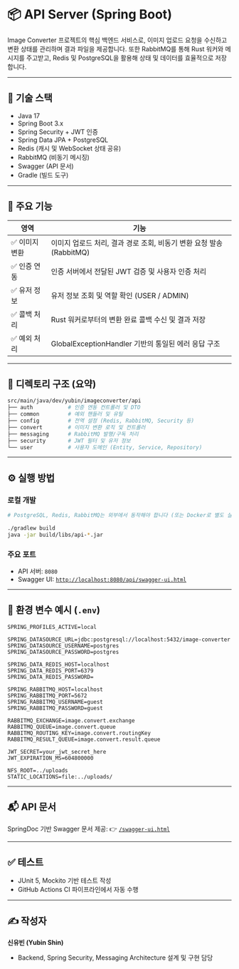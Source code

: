 # 📦 API Server (Spring Boot)

Image Converter 프로젝트의 핵심 백엔드 서비스로, 이미지 업로드 요청을 수신하고 변환 상태를 관리하며 결과 파일을 제공합니다. 또한 RabbitMQ를 통해 Rust 워커와 메시지를 주고받고, Redis 및 PostgreSQL을 활용해 상태 및 데이터를 효율적으로 저장합니다.

---

## 🧰 기술 스택

* Java 17
* Spring Boot 3.x
* Spring Security + JWT 인증
* Spring Data JPA + PostgreSQL
* Redis (캐시 및 WebSocket 상태 공유)
* RabbitMQ (비동기 메시징)
* Swagger (API 문서)
* Gradle (빌드 도구)

---

## 🚀 주요 기능

| 영역       | 기능                                            |
| -------- | --------------------------------------------- |
| ✅ 이미지 변환 | 이미지 업로드 처리, 결과 경로 조회, 비동기 변환 요청 발송 (RabbitMQ) |
| ✅ 인증 연동  | 인증 서버에서 전달된 JWT 검증 및 사용자 인증 처리                |
| ✅ 유저 정보  | 유저 정보 조회 및 역할 확인 (USER / ADMIN)               |
| ✅ 콜백 처리  | Rust 워커로부터의 변환 완료 콜백 수신 및 결과 저장               |
| ✅ 예외 처리  | GlobalExceptionHandler 기반의 통일된 에러 응답 구조       |

---

## 📂 디렉토리 구조 (요약)

```bash
src/main/java/dev/yubin/imageconverter/api
├── auth           # 인증 연동 컨트롤러 및 DTO
├── common         # 예외 핸들러 및 유틸
├── config         # 전역 설정 (Redis, RabbitMQ, Security 등)
├── convert        # 이미지 변환 로직 및 컨트롤러
├── messaging      # RabbitMQ 발행/구독 처리
├── security       # JWT 필터 및 유저 정보
└── user           # 사용자 도메인 (Entity, Service, Repository)
```

---

## ⚙️ 실행 방법

### 로컬 개발

```bash
# PostgreSQL, Redis, RabbitMQ는 외부에서 동작해야 합니다 (또는 Docker로 별도 실행)

./gradlew build
java -jar build/libs/api-*.jar
```

### 주요 포트

* API 서버: `8080`
* Swagger UI: [`http://localhost:8080/api/swagger-ui.html`](http://localhost:8080/api/swagger-ui.html)

---

## 🔐 환경 변수 예시 (`.env`)

```dotenv
SPRING_PROFILES_ACTIVE=local

SPRING_DATASOURCE_URL=jdbc:postgresql://localhost:5432/image-converter
SPRING_DATASOURCE_USERNAME=postgres
SPRING_DATASOURCE_PASSWORD=postgres

SPRING_DATA_REDIS_HOST=localhost
SPRING_DATA_REDIS_PORT=6379
SPRING_DATA_REDIS_PASSWORD=

SPRING_RABBITMQ_HOST=localhost
SPRING_RABBITMQ_PORT=5672
SPRING_RABBITMQ_USERNAME=guest
SPRING_RABBITMQ_PASSWORD=guest

RABBITMQ_EXCHANGE=image.convert.exchange
RABBITMQ_QUEUE=image.convert.queue
RABBITMQ_ROUTING_KEY=image.convert.routingKey
RABBITMQ_RESULT_QUEUE=image.convert.result.queue

JWT_SECRET=your_jwt_secret_here
JWT_EXPIRATION_MS=604800000

NFS_ROOT=../uploads
STATIC_LOCATIONS=file:../uploads/

```

---

## 📬 API 문서

SpringDoc 기반 Swagger 문서 제공:
👉 [`/swagger-ui.html`](https://api.image-converter.yubinshin.com/api/swagger-ui/index.html)

---

## ✅ 테스트

* JUnit 5, Mockito 기반 테스트 작성
* GitHub Actions CI 파이프라인에서 자동 수행

---

## ✍️ 작성자

**신유빈 (Yubin Shin)**

* Backend, Spring Security, Messaging Architecture 설계 및 구현 담당
